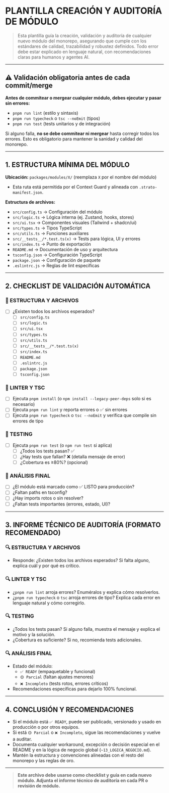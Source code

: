 # PLANTILLA CREACIÓN Y AUDITORÍA DE MÓDULO

> Esta plantilla guía la creación, validación y auditoría de cualquier nuevo módulo del monorepo, asegurando que cumple con los estándares de calidad, trazabilidad y robustez definidos. Todo error debe estar explicado en lenguaje natural, con recomendaciones claras para humanos y agentes AI.

---

## ⚠️ Validación obligatoria antes de cada commit/merge

**Antes de commitear o mergear cualquier módulo, debes ejecutar y pasar sin errores:**
- `pnpm run lint` (estilo y sintaxis)
- `pnpm run typecheck` o `tsc --noEmit` (tipos)
- `pnpm run test` (tests unitarios y de integración)

Si alguno falla, **no se debe commitear ni mergear** hasta corregir todos los errores. Esto es obligatorio para mantener la sanidad y calidad del monorepo.

---

## 1. ESTRUCTURA MÍNIMA DEL MÓDULO

**Ubicación:** `packages/modules/X/` (reemplaza `X` por el nombre del módulo)
- Esta ruta está permitida por el Context Guard y alineada con `.strato-manifest.json`.

**Estructura de archivos:**
- `src/config.ts` → Configuración del módulo
- `src/logic.ts` → Lógica interna (ej. Zustand, hooks, stores)
- `src/ui.tsx` → Componentes visuales (Tailwind + shadcn/ui)
- `src/types.ts` → Tipos TypeScript
- `src/utils.ts` → Funciones auxiliares
- `src/__tests__/*.test.ts(x)` → Tests para lógica, UI y errores
- `src/index.ts` → Punto de exportación
- `README.md` → Documentación de uso y arquitectura
- `tsconfig.json` → Configuración TypeScript
- `package.json` → Configuración de paquete
- `.eslintrc.js` → Reglas de lint específicas

---

## 2. CHECKLIST DE VALIDACIÓN AUTOMÁTICA

### 🔹 ESTRUCTURA Y ARCHIVOS
- [ ] ¿Existen todos los archivos esperados?
    - [ ] `src/config.ts`
    - [ ] `src/logic.ts`
    - [ ] `src/ui.tsx`
    - [ ] `src/types.ts`
    - [ ] `src/utils.ts`
    - [ ] `src/__tests__/*.test.ts(x)`
    - [ ] `src/index.ts`
    - [ ] `README.md`
    - [ ] `.eslintrc.js`
    - [ ] `package.json`
    - [ ] `tsconfig.json`

### 🔹 LINTER Y TSC
- [ ] Ejecuta `pnpm install` (o `npm install --legacy-peer-deps` solo si es necesario)
- [ ] Ejecuta `pnpm run lint` y reporta errores o ✅ sin errores
- [ ] Ejecuta `pnpm run typecheck` o `tsc --noEmit` y verifica que compile sin errores de tipo

### 🔹 TESTING
- [ ] Ejecuta `pnpm run test` (o `npm run test` si aplica)
    - [ ] ¿Todos los tests pasan? ✅
    - [ ] ¿Hay tests que fallan? ❌ (detalla mensaje de error)
    - [ ] ¿Cobertura es ≥80%? (opcional)

### 🔹 ANÁLISIS FINAL
- [ ] ¿El módulo está marcado como ✅ LISTO para producción?
- [ ] ¿Faltan paths en tsconfig?
- [ ] ¿Hay imports rotos o sin resolver?
- [ ] ¿Faltan tests importantes (errores, estado, UI)?

---

## 3. INFORME TÉCNICO DE AUDITORÍA (FORMATO RECOMENDADO)

### 🔍 ESTRUCTURA Y ARCHIVOS
- Responde: ¿Existen todos los archivos esperados? Si falta alguno, explica cuál y por qué es crítico.

### 🔍 LINTER Y TSC
- ¿`pnpm run lint` arroja errores? Enuméralos y explica cómo resolverlos.
- ¿`pnpm run typecheck` o `tsc` arroja errores de tipo? Explica cada error en lenguaje natural y cómo corregirlo.

### 🔍 TESTING
- ¿Todos los tests pasan? Si alguno falla, muestra el mensaje y explica el motivo y la solución.
- ¿Cobertura es suficiente? Si no, recomienda tests adicionales.

### 🔍 ANÁLISIS FINAL
- Estado del módulo:
    - `✅ READY` (empaquetable y funcional)
    - `🟡 Parcial` (faltan ajustes menores)
    - `❌ Incompleto` (tests rotos, errores críticos)
- Recomendaciones específicas para dejarlo 100% funcional.

---

## 4. CONCLUSIÓN Y RECOMENDACIONES

- Si el módulo está `✅ READY`, puede ser publicado, versionado y usado en producción o por otros equipos.
- Si está `🟡 Parcial` o `❌ Incompleto`, sigue las recomendaciones y vuelve a auditar.
- Documenta cualquier workaround, excepción o decisión especial en el README y en la lógica de negocio global (`~13_LOGICA_NEGOCIO.md`).
- Mantén la estructura y convenciones alineadas con el resto del monorepo y las reglas de oro.

---

> **Este archivo debe usarse como checklist y guía en cada nuevo módulo. Adjunta el informe técnico de auditoría en cada PR o revisión de módulo.** 